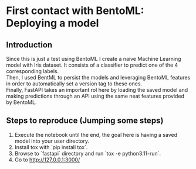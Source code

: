 # First contact with BentoML: Deploying a model

## Introduction

Since this is just a test using BentoML I create a naive Machine Learning model with Iris dataset. It consists of a classifier to predict one of the 4 corresponding labels.  
Then, I used BentML to persist the models and leveraging BentoML features in order to automatically set a version tag to these ones.  
Finally, FastAPI takes an important rol here by loading the saved model and making predictions through an API using the same neat features provided by BentoML.

## Steps to reproduce (Jumping some steps)

1. Execute the notebook until the end, the goal here is having a saved model into your user directory.
2. Install tox with ´pip install tox´.
3. Browse to ´fastapi´ directory and run ´tox -e python3.11-run´.
4. Go to http://127.0.0.1:3000/